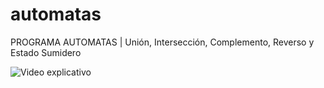 # automatas
PROGRAMA AUTOMATAS | Unión, Intersección, Complemento, Reverso y Estado Sumidero

![Video explicativo](https://youtu.be/t14iy1ZWGms)
